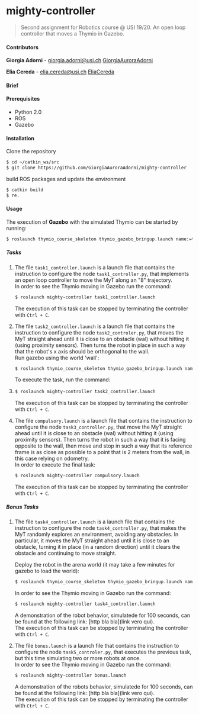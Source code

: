 # mighty-controller
> Second assignment for Robotics course @ USI 19/20. An open loop controller that moves a Thymio in Gazebo.

#### Contributors

**Giorgia Adorni** - giorgia.adorni@usi.ch  [GiorgiaAuroraAdorni](https://github.com/GiorgiaAuroraAdorni)

**Elia Cereda** - elia.cereda@usi.ch  [EliaCereda](https://github.com/EliaCereda)

#### Brief

#### Prerequisites

- Python 2.0 
- ROS
- Gazebo

#### Installation

Clone the repository

```sh
$ cd ~/catkin_ws/src
$ git clone https://github.com/GiorgiaAuroraAdorni/mighty-controller
```

build ROS packages and update the environment

```sh
$ catkin build
$ re.
```

#### Usage

The execution of **Gazebo** with the simulated Thymio can be started by running:

```sh
$ roslaunch thymio_course_skeleton thymio_gazebo_bringup.launch name:=thymio10 world:=empty 
```

##### Tasks

1. The file `task1_controller.launch` is a launch file that contains the instruction to configure the node
 `task1_controller.py`, that implements an open loop controller to move the MyT along an "8" trajectory.  
   In order to see the Thymio moving in Gazebo run the command:

   ```sh
   $ roslaunch mighty-controller task1_controller.launch
   ```

   The execution of this task can be stopped by terminating the controller with `Ctrl + C`.

2. The file `task2_controller.launch` is a launch file that contains the instruction to configure the node `task2_controler.py`, that moves the MyT straight ahead until it is close to an obstacle (wal) without hitting it (using proximity sensors). Then turns the robot in place in such a way that the robot's x axis should be orthogonal to the wall.  
   Run gazebo using the world 'wall':

   ```sh
   $ roslaunch thymio_course_skeleton thymio_gazebo_bringup.launch name:=thymio10 world:=wall 
   ```

   To execute the task, run the command:

3. ```sh
   $ roslaunch mighty-controller task2_controller.launch
   ```

   The execution of this task can be stopped by terminating the controller with `Ctrl + C`.

4. The file `compulsory.launch` is a launch file that contains the instruction to configure the node `task3_controller.py`, that move the MyT straight ahead until it is close to an obstacle (wal) without hitting it (using proximity sensors). Then turns the robot in such a way that it is facing opposite to the wall, then move and stop in such a way that its reference frame is as close as possible to a point that is 2 meters from the wall, in this case relying on odometry.  
   In order to execute the final task:

   ```sh
   $ roslaunch mighty-controller compulsory.launch 
   ```

   The execution of this task can be stopped by terminating the controller with `Ctrl + C`.

##### Bonus Tasks

1. The file `task4_controller.launch` is a launch file that contains the instruction to configure the node `task4_controller.py`, that makes the MyT randomly explores an environment, avoiding any obstacles. In particular, it moves the MyT straight ahead until it is close to an obstacle, turning it in place (in a random direction) until it clears the obstacle and continuing to move straight.  

   Deploy the robot in the arena world (it may take a few minutes for gazebo to load the world):

   ```sh
   $ roslaunch thymio_course_skeleton thymio_gazebo_bringup.launch name:=thymio10 world:=arena 
   ```

   In order to see the Thymio moving in Gazebo run the command:

   ```sh
   $ roslaunch mighty-controller task4_controller.launch
   ```

   A demonstration of the robot behavior, simulatede for 100 seconds, can be found at the following link: [http bla bla](link vero qui).  
   The execution of this task can be stopped by terminating the controller with `Ctrl + C`.

2. The file `bonus.launch` is a launch file that contains the instruction to configure the node `task5_controler.py`, that executes the previous task, but this time simulating two or more robots at once.   
   In order to see the Thymio moving in Gazebo run the command:

   ```sh
   $ roslaunch mighty-controller bonus.launch
   ```

   A demonstration of the robots behavior, simulatede for 100 seconds, can be found at the following link: [http bla bla](link vero qui).  
   The execution of this task can be stopped by terminating the controller with `Ctrl + C`.